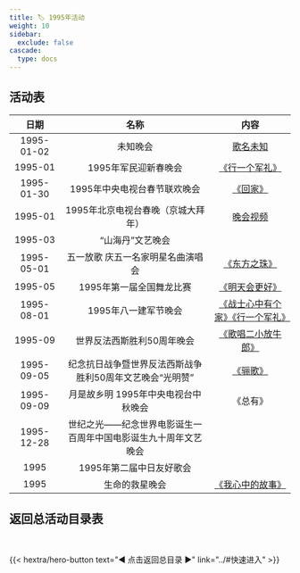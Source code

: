 ```yaml
---
title: 🏷️ 1995年活动
weight: 10
sidebar:
  exclude: false
cascade:
  type: docs
---
```


## 活动表

|日期|名称|内容|
|:-----:|:-----:|:-----:|
|1995-01-02|未知晚会|[歌名未知](../1995/19950102/)|
|1995-01|1995年军民迎新春晚会|[《行一个军礼》](../1995/19950130/#1995年军民迎新春晚会)|
|1995-01-30|1995年中央电视台春节联欢晚会|[《回家》](../1995/19950130/#1995年中央电视台春节联欢晚会)|
|1995-01|1995年北京电视台春晚（京城大拜年）|[晚会视频](../1995/19950130/#1995年北京电视台春晚京城大拜年)|
|1995-03|“山海丹”文艺晚会||
|1995-05-01|五一放歌 庆五一名家明星名曲演唱会|[《东方之珠》](../1995/19950501/)|
|1995-05|1995年第一届全国舞龙比赛|[《明天会更好》](../1995/199505/)|
|1995-08-01|1995年八一建军节晚会|[《战士心中有个家》《行一个军礼》](../1995/19950801/)|
|1995-09|世界反法西斯胜利50周年晚会|[《歌唱二小放牛郎》](../1995/199509/)|
|1995-09-05|纪念抗日战争暨世界反法西斯战争胜利50周年文艺晚会“光明赞”|[《骊歌》](../1995/19950905/)|
|1995-09-09|月是故乡明 1995年中央电视台中秋晚会|《总有》|
|1995-12-28|世纪之光——纪念世界电影诞生一百周年中国电影诞生九十周年文艺晚会||
|1995|1995年第二届中日友好歌会||
|1995|生命的救星晚会|[《我心中的故事》](../1995/1995/)|




## 返回总活动目录表

<br>

{{< hextra/hero-button text="◀ 点击返回总目录 ▶" link="../#快速进入" >}}